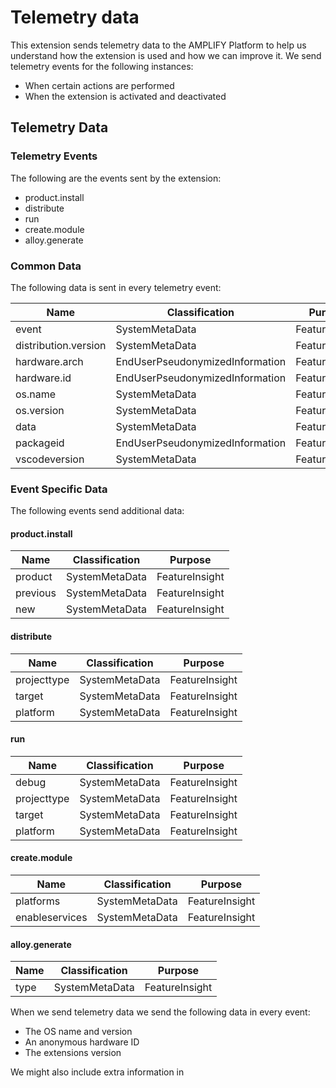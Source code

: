 # Telemetry data

This extension sends telemetry data to the AMPLIFY Platform to help us understand how the extension is used and how we can improve it. We send telemetry events for the following instances:

* When certain actions are performed
* When the extension is activated and deactivated

## Telemetry Data

### Telemetry Events

The following are the events sent by the extension:

* product.install
* distribute
* run
* create.module
* alloy.generate

### Common Data

The following data is sent in every telemetry event:

| Name | Classification | Purpose |
| -----|  -------------- |-------- |
| event | SystemMetaData | FeatureInsight |
| distribution.version | SystemMetaData | FeatureInsight |
| hardware.arch | EndUserPseudonymizedInformation | FeatureInsight |
| hardware.id | EndUserPseudonymizedInformation | FeatureInsight |
| os.name | SystemMetaData | FeatureInsight |
| os.version | SystemMetaData | FeatureInsight |
| data | SystemMetaData | FeatureInsight |
| packageid | EndUserPseudonymizedInformation | FeatureInsight |
| vscodeversion | SystemMetaData | FeatureInsight |

### Event Specific Data

The following events send additional data:

#### product.install

| Name | Classification | Purpose |
| -----| -------------- |-------- |
| product | SystemMetaData | FeatureInsight |
| previous | SystemMetaData | FeatureInsight |
| new | SystemMetaData | FeatureInsight |

#### distribute

| Name | Classification | Purpose |
| -----| -------------- |-------- |
| projecttype | SystemMetaData | FeatureInsight |
| target | SystemMetaData | FeatureInsight |
| platform | SystemMetaData | FeatureInsight |

#### run

| Name | Classification | Purpose |
| -----| -------------- |-------- |
| debug | SystemMetaData | FeatureInsight |
| projecttype | SystemMetaData | FeatureInsight |
| target | SystemMetaData | FeatureInsight |
| platform | SystemMetaData | FeatureInsight |

#### create.module

| Name | Classification | Purpose |
| -----| -------------- |-------- |
| platforms | SystemMetaData | FeatureInsight |
| enableservices | SystemMetaData | FeatureInsight |

#### alloy.generate

| Name | Classification | Purpose |
| -----| -------------- |-------- |
| type | SystemMetaData | FeatureInsight |

When we send telemetry data we send the following data in every event:

* The OS name and version
* An anonymous hardware ID
* The extensions version

We might also include extra information in
